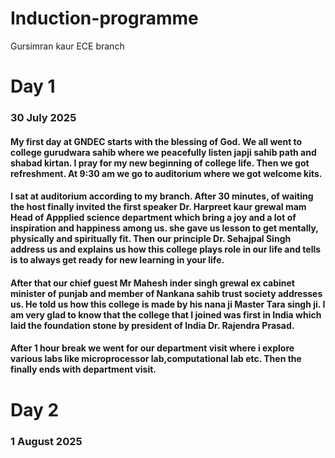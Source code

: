 # Induction-programme
Gursimran kaur ECE branch
# Day 1
### 30 July 2025
#### My first day at GNDEC starts with the blessing of God. We all went to college gurudwara sahib where we peacefully listen japji sahib path and shabad kirtan. I pray for my new beginning of college life. Then we got refreshment. At 9:30 am we go to auditorium where we got welcome kits. 
#### I sat at auditorium according to my branch. After 30 minutes, of waiting the host finally invited the first speaker Dr. Harpreet kaur grewal mam Head of Appplied science department which bring a joy and a lot of inspiration and happiness among us. she gave us lesson to get mentally, physically and spiritually fit. Then our principle Dr. Sehajpal Singh address us and explains us how this college plays role in our life and tells is to always get ready for new learning in your life. 
#### After that our chief guest Mr Mahesh inder singh grewal ex cabinet minister of punjab and member of Nankana sahib trust society addresses us. He told us how this college is made by his nana ji Master Tara singh ji. I am very glad to know that the college that I joined was first in India which laid the foundation stone by president of India Dr. Rajendra Prasad. 
#### After 1 hour break we went for our department visit where i explore various labs like microprocessor lab,computational lab etc. Then the finally ends with department visit. 
# Day 2
### 1 August 2025
